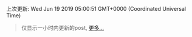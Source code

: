 
  
 上次更新: Wed Jun 19 2019 05:00:51 GMT+0000 (Coordinated Universal Time) 

 > 仅显示一小时内更新的post, [更多...](screenshots/)
  